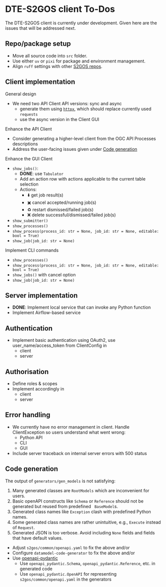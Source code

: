 # DTE-S2GOS client To-Dos

The DTE-S2GOS client is currently under development.
Given here are the issues that will be addressed next.

## Repo/package setup

* Move all source code into `src` folder.
* Use either `uv` or `pixi` for package and environment management.
* Align `ruff` settings with other [S2GOS repos](https://github.com/s2gos-dev).


## Client implementation

General design

- We need two API Client API versions: sync and async
  - generate them using [`httpx`](https://github.com/encode/httpx), which 
    should replace currently used `requests`
  - use the async version in the Client GUI 

Enhance the API Client

- Consider generating a higher-level client from the 
  OGC API Processes descriptions
- Address the user-facing issues given under [Code generation](#code_generation)

Enhance the GUI Client

- `show_jobs()`: 
  - **DONE**: use `Tabulator`
  - Add an action row with actions applicable to the current table selection
  - Actions:
    - ⬇️ get job result(s)
    - ✖️ cancel accepted/running job(s)
    - ♻️️ restart dismissed/failed job(s)
    - ❌ delete successful/dismissed/failed job(s)
- `show_submitter()`
- `show_processes()`
- `show_process(process_id: str = None, job_id: str = None, editable: bool = True)`
- `show_job(job_id: str = None)`

Implement CLI commands
- `show_processes()`
- `show_process(process_id: str = None, job_id: str = None, editable: bool = True)`
- `show_jobs()` with cancel option
- `show_job(job_id: str = None)`

## Server implementation

* **DONE**: Implement local service that can invoke any Python function
* Implement Airflow-based service

## Authentication

* Implement basic authentication using OAuth2, 
  use user_name/access_token from ClientConfig in
  - client 
  - server

## Authorisation

* Define roles & scopes
* Implement accordingly in
  - client 
  - server

## Error handling

* We currently have no error management in client. 
  Handle ClientException so users understand what went wrong:
  - Python API
  - CLI
  - GUI
* Include server traceback on internal server errors with 500 status

## Code generation

The output of `generators/gen_models` is not satisfying: 

1. Many generated classes are `RootModels` which are inconvenient for users.
2. Basic openAPI constructs like `Schema` or `Reference` should not be  
   generated but reused from predefined ` BaseModel`s.
3. Generated class names like `Exception` clash with predefined Python names.
4. Some generated class names are rather unintuitive, e.g., 
   `Execute` instead of `Request`.
5. Generated JSON is too verbose. Avoid including `None` fields and 
   fields that have default values.

- Adjust `s2gos/common/openapi.yaml` to fix the above and/or
- Configure `datamodel-code-generator` to fix the above and/or
- Use [openapi-pydantic](https://github.com/mike-oakley/openapi-pydantic)
  - Use `openapi_pydantic.Schema`, `openapi_pydantic.Reference`, etc. in generated code
  - Use `openapi_pydantic.OpenAPI` for representing `s2gos/common/openapi.yaml` in 
    the generators
